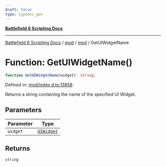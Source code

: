 ```yaml
---
draft: false
type: typedoc_gen
---
```


[**Battlefield 6 Scripting Docs**](../../../_index.md)

***

[Battlefield 6 Scripting Docs](../../../_index.md) / [mod](../../_index.md) / [mod](../_index.md) / GetUIWidgetName

# Function: GetUIWidgetName()

```ts
function GetUIWidgetName(widget): string;
```

Defined in: [mod/index.d.ts:13858](https://github.com/battlefield-portal-community/portal-docs/blob/6d87e21c5922a3efb03c634dbe98e5fe6e797672/generators/santiago/mod/index.d.ts#L13858)

Returns a string containing the name of the specified UI Widget.

## Parameters

| Parameter | Type |
| ------ | ------ |
| `widget` | [`UIWidget`](../UIWidget/_index.md) |

## Returns

`string`
